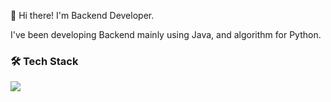 <p>
 👋 Hi there! I'm Backend Developer.
</p>
<td>
 <p>
   I've been developing Backend mainly using Java, and algorithm for Python.
 </p>

 <h3>🛠 Tech Stack</h3>
 <img src="https://img.shields.io/badge/SpringBoot-6DB33F?style=flat-square&logo=SpringBoot&logoColor=white"/>
 
